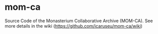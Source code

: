 mom-ca
======
Source Code of the Monasterium Collaborative Archive (MOM-CA).
See more details in the wiki (https://github.com/icaruseu/mom-ca/wiki)
